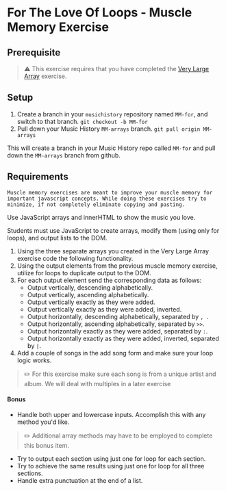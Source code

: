 # For The Love Of Loops - Muscle Memory Exercise

## Prerequisite

> :warning: This exercise requires that you have completed the [Very Large Array](SP_MM_ARRAYS.md) exercise.

## Setup

1. Create a branch in your `musichistory` repository named `MM-for`, and switch to that branch. `git checkout -b MM-for`
1. Pull down your Music History `MM-arrays` branch. `git pull origin MM-arrays`

This will create a branch in your Music History repo called `MM-for` and pull down the `MM-arrays` branch from github.

## Requirements

`Muscle memory exercises are meant to improve your muscle memory for important javascript concepts. While doing these exercises try to minimize, if not completely eliminate copying and pasting.`

Use JavaScript arrays and innerHTML to show the music you love.

Students must use JavaScript to create arrays, modify them (using only for loops), and output lists to the DOM.

1. Using the three separate arrays you created in the Very Large Array exercise code the following functionality.
1. Using the output elements from the previous muscle memory exercise, utilize for loops to duplicate output to the DOM.
1. For each output element send the corresponding data as follows:
    *   Output vertically, descending alphabetically.
    *   Output vertically, ascending alphabetically.
    *   Output vertically exactly as they were added.
    *   Output vertically exactly as they were added, inverted.
    *   Output horizontally, descending alphabetically, separated by `, `.
    *   Output horizontally, ascending alphabetically, separated by ` >> `.
    *   Output horizontally exactly as they were added, separated by ` : `.
    *   Output horizontally exactly as they were added, inverted, separated by ` | `.
1. Add a couple of songs in the add song form and make sure your loop logic works.
> :pencil2: For this exercise make sure each song is from a unique artist and album. We will deal with multiples in a later exercise

#### Bonus
*   Handle both upper and lowercase inputs. Accomplish this with any method you'd like. 

> :pencil2: Additional array methods may have to be employed to complete this bonus item.

*   Try to output each section using just one for loop for each section.
*   Try to achieve the same results using just one for loop for all three sections.
*   Handle extra punctuation at the end of a list.
